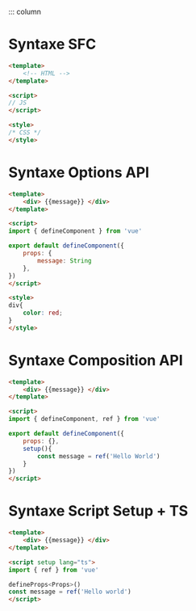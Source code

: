 ::: column
# Syntaxe SFC 

```html
<template>
    <!-- HTML -->
</template>

<script>
// JS
</script>

<style>
/* CSS */
</style>
```

# Syntaxe Options API

```html
<template>
    <div> {{message}} </div>
</template>

<script>
import { defineComponent } from 'vue'

export default defineComponent({
    props: {
        message: String
    },
})
</script>

<style>
div{
    color: red;
}
</style>
```

# Syntaxe Composition API

```html
<template>
    <div> {{message}} </div>
</template>

<script>
import { defineComponent, ref } from 'vue'

export default defineComponent({
    props: {},
    setup(){
        const message = ref('Hello World')
    }
})
</script>
```

# Syntaxe Script Setup + TS

```html
<template>
    <div> {{message}} </div>
</template>

<script setup lang="ts">
import { ref } from 'vue'

defineProps<Props>()
const message = ref('Hello world')
</script>
```